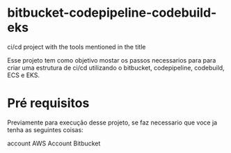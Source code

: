 # bitbucket-codepipeline-codebuild-eks
ci/cd project with the tools mentioned in the title

Esse projeto tem como objetivo mostar os passos necessarios para para criar uma estrutura de ci/cd utilizando o bitbucket, codepipeline, codebuild, ECS e EKS.


# Pré requisitos
Previamente para execução desse projeto, se faz necessario que voce ja tenha as seguintes coisas:

account AWS
Account Bitbucket


